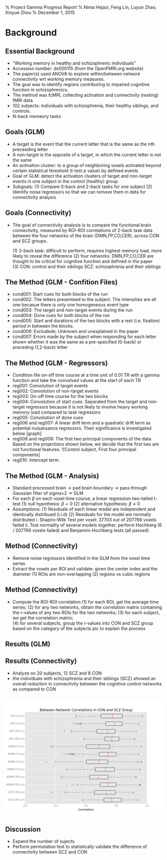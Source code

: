 % Project Gamma Progress Report
% Nima Hejazi, Feng Lin, Luyun Zhao, Xinyue Zhou
% December 1, 2015

# Background

## Essential Background

- "Working memory in healthy and schizophrenic individuals"
- Accession number: ds000115 (from the OpenFMRI.org website)
- The paper(s) used ANOVA to explore within/between network connectivity wrt working memory measures.
- The goal was to identify regions contributing to impaired cognitive function in schizophrenics.
- The method was fcMRI, collecting activation and connectivity (resting) fMRI data.
- 102 subjects: individuals with schizophrenia, their healthy siblings, and controls.
- N-back memeory tasks

## Goals (GLM)

- A target is the event that the current letter that is the same as the nth preceeding letter
- A non-target is the opposite of a target, in which the current letter is not the same
- An activation cluster: to a group of neighboring voxels activated beyond certain statistical threshold (t-test p value) by defined events
- Goal of GLM: detect the activation clusters of target and non-target events in one subject in the control (healthy) group
- Subgoals: 
  (1) Compare 0-back and 2-back tasks for one subject
  (2) Identify noise regressors so that we can remove them in data for connectivity analysis

## Goals (Connectivity)

- The goal of connectivity analysis is to compare the functional brain connectivity, measured by ROI-ROI correlations of 2-back task data between the four networks of the brain (DMN,FP,CO,CER), across CON and SCZ groups. 

	(1) 2-back task: difficult to perform, requires highest memory load, more likely to reveal the difference
	(2) four networks: DMN,FP,CO,CER are thought to be critical for cognitive function and defined in the paper		 	 	 		
	(3) CON: control and their siblings
        	     SCZ: schizophrenia and their siblings

## The Method (GLM - Confition Files)

- cond001: Start cues for both blocks of the run
- cond002: The letters presenteed to the subject. The intensities are all one becasue there is only one homogeneous event type
- cond003: The target and non-target events during the run
- cond004: Done cues for both blocks of the run
- cond005: Start and durations of the two blocks with a rest (i.e. fixation) period in between the blocks.
- cond006: Excludede; Unknown and unexplained in the paper
- cond007: Errors made by the subject when responding for each letter shown whether it was the same as a pre-specified (0-back) or preceding (1,2-back) letter



## The Method (GLM - Regressors)

- Condition file on-off time course at a time unit of 0.01 TR with a gamma function and take the convolved values at the start of each TR
- reg001: Convolution of target events
- reg002: Convolution of non-target events
- reg003: On-off time course for the two blocks
- reg004: Convolution of start cues. Separated from the target and non-target regressors because it is not likely to involve heavy working memory load compared to task regressors
- reg005: Convolution of done cues
- reg006 and reg007: A linear drift term and a quadratic drift term as potential nuisansance regressors. Their significance is investigated below
[graph]
- reg008 and reg009: The first two principal components of the data. Based on the projections shown below, we decide that the first two are not functional features.
![Control subject, First four principal components]
- reg010: Intercept term.

## The Method (GLM - Analysis)
- Standard processed brain -> pad brain boundary -> pass through Gaussian filter of sigma=2 -> GLM
- For each $\beta$ on each voxel time course, a linear regression two-tailed t-test
    (1) null hypothesis: $\beta=0$ 
    (2) alternative hypothesis: $\beta\neq0$
- Assumptions: 
    (1) Residuals of each linear model are independent and identically distribued (i.i.d)
    (2) Residuals for the model are normally distributed
        i. Shapiro-Wilk Test per voxel: 37703 out of 207766 voxels failed
        ii. Test normality of several models together. perform Hochberg (6 / 207766 voxels failed) and Benjamini-Hochberg tests (all passed)

## Method (Connectivity)

- Remove noise regressors identified in the GLM from the voxel time series
- Extract the voxels per ROI and validate: given the center index and the diameter
	(1) ROIs are non-overlapping
	(2) regions vs cubic regions


## Method (Connectivity)

- Compute the ROI-ROI correlation
	(1) for each ROI, get the average time series;
	(2) for any two networks, obtain the correlation matrix containing the r-values of any two ROIs for the two networks;
	(3) for each subject, we get the correlation matrix;  
	(4) for several subjects, group the r-values into CON and SCZ group based on the category of the subjects
	pic to explain the process

## Results (GLM)


## Results (Connectivity)
- Analyze on 20 subjects, 12 SCZ and 8 CON 
- the individuals with schizophrenia and their siblings (SCZ) showed an overall reduction in connectivity between the cognitive control networks as compared to CON 
	 	 	 							
## 
![Boxplots of the r-values](connectivity_plot.png)

## Discussion

- Expand the number of sujects
- Perform permutation test to statistically validate the difference of connectivity between SCZ and CON

